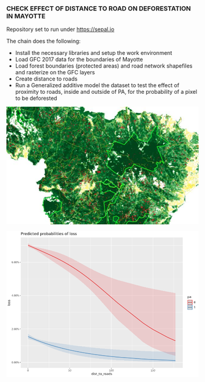 ### CHECK EFFECT OF DISTANCE TO ROAD ON DEFORESTATION IN MAYOTTE

Repository set to run under https://sepal.io

The chain does the following:
- Install the necessary libraries and setup the work environment
- Load GFC 2017 data for the boundaries of Mayotte
- Load forest boundaries (protected areas) and road network shapefiles and rasterize on the GFC layers
- Create distance to roads
- Run a Generalized additive model the dataset to test the effect of proximity to roads, inside and outside of PA, for the probability of a pixel to be deforested

![Alt text](/results/zoom_product.jpeg?raw=true "Vizualization of the products on the northern part or Mayotte")

![Alt text](/results/probability_loss.png?raw=true "GAM model results")
